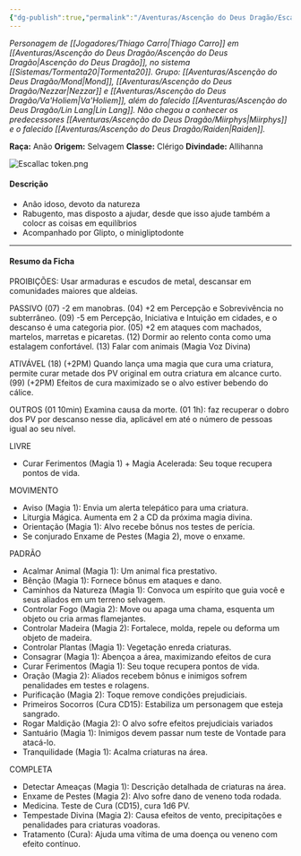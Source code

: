 ```yaml
---
{"dg-publish":true,"permalink":"/Aventuras/Ascenção do Deus Dragão/Escallac Dallennordre/","created":"2025-10-13T19:39:40.782-03:00"}
---
```


*Personagem de [[Jogadores/Thiago Carro\|Thiago Carro]] em [[Aventuras/Ascenção do Deus Dragão/Ascenção do Deus Dragão\|Ascenção do Deus Dragão]], no sistema [[Sistemas/Tormenta20\|Tormenta20]].*
*Grupo: [[Aventuras/Ascenção do Deus Dragão/Mond\|Mond]], [[Aventuras/Ascenção do Deus Dragão/Nezzar\|Nezzar]] e [[Aventuras/Ascenção do Deus Dragão/Va'Holiem\|Va'Holiem]], além do falecido [[Aventuras/Ascenção do Deus Dragão/Lin Lang\|Lin Lang]].*
*Não chegou a conhecer os predecessores [[Aventuras/Ascenção do Deus Dragão/Miirphys\|Miirphys]] e o falecido [[Aventuras/Ascenção do Deus Dragão/Raiden\|Raiden]].*

**Raça:** Anão
**Origem:** Selvagem
**Classe:** Clérigo
**Divindade:** Allihanna

![Escallac token.png](/img/user/Aventuras/Conto%20de%20Bela%20Passagem/Escallac%20token.png)
#### Descrição
- Anão idoso, devoto da natureza
- Rabugento, mas disposto a ajudar, desde que isso ajude também a colocr as coisas em equilíbrios
- Acompanhado por Glipto, o minigliptodonte

---
#### Resumo da Ficha
PROIBIÇÕES: Usar armaduras e escudos de metal, descansar em comunidades maiores que aldeias.

PASSIVO
(07) -2 em manobras.
(04) +2 em Percepção e Sobrevivência no subterrâneo.
(09) -5 em Percepção, Iniciativa e Intuição em cidades, e o descanso é uma categoria pior.
(05) +2 em ataques com machados, martelos, marretas e picaretas.
(12) Dormir ao relento conta como uma estalagem confortável.
(13) Falar com animais (Magia Voz Divina)

ATIVÁVEL
(18) (+2PM) Quando lança uma magia que cura uma criatura, permite curar metade dos PV original em outra criatura em alcance curto.
(99) (+2PM) Efeitos de cura maximizado se o alvo estiver bebendo do cálice.

OUTROS
(01 10min) Examina causa da morte.
(01 1h): faz recuperar o dobro dos PV por descanso nesse dia, aplicável em até o número de pessoas igual ao seu nível.

LIVRE
- Curar Ferimentos (Magia 1) + Magia Acelerada: Seu toque recupera pontos de vida.

MOVIMENTO
- Aviso (Magia 1): Envia um alerta telepático para uma criatura.
- Liturgia Mágica. Aumenta em 2 a CD da próxima magia divina.
- Orientação (Magia 1): Alvo recebe bônus nos testes de perícia.
- Se conjurado Enxame de Pestes (Magia 2), move o enxame.

PADRÃO
- Acalmar Animal (Magia 1): Um animal fica prestativo.
- Bênção (Magia 1): Fornece bônus em ataques e dano.
- Caminhos da Natureza (Magia 1): Convoca um espírito que guia você e seus aliados em um terreno selvagem.
- Controlar Fogo (Magia 2): Move ou apaga uma chama, esquenta um objeto ou cria armas flamejantes.
- Controlar Madeira (Magia 2): Fortalece, molda, repele ou deforma um objeto de madeira.
- Controlar Plantas (Magia 1): Vegetação enreda criaturas.
- Consagrar (Magia 1): Abençoa a área, maximizando efeitos de cura
- Curar Ferimentos (Magia 1): Seu toque recupera pontos de vida.
- Oração (Magia 2): Aliados recebem bônus e inimigos sofrem penalidades em testes e rolagens.
- Purificação (Magia 2): Toque remove condições prejudiciais.
- Primeiros Socorros (Cura CD15): Estabiliza um personagem que esteja sangrado. 
- Rogar Maldição (Magia 2): O alvo sofre efeitos prejudiciais variados
- Santuário (Magia 1): Inimigos devem passar num teste de Vontade para atacá-lo.
- Tranquilidade (Magia 1): Acalma criaturas na área.

COMPLETA
- Detectar Ameaças (Magia 1): Descrição detalhada de criaturas na área.
- Enxame de Pestes (Magia 2): Alvo sofre dano de veneno toda rodada.
- Medicina. Teste de Cura (CD15), cura 1d6 PV.
- Tempestade Divina (Magia 2): Causa efeitos de vento, precipitações e penalidades para criaturas voadoras.
- Tratamento (Cura): Ajuda uma vítima de uma doença ou veneno com efeito contínuo.

